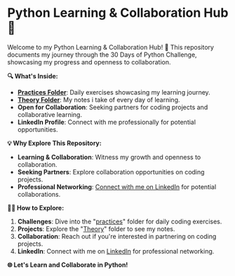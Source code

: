 # Python Learning & Collaboration Hub 🚀

Welcome to my Python Learning & Collaboration Hub! 🐍 This repository documents my journey through the 30 Days of Python Challenge, showcasing my progress and openness to collaboration.

**🔍 What's Inside:**
- **[Practices Folder](./practices)**: Daily exercises showcasing my learning journey.
- **[Theory Folder](./theory)**: My notes i take of every day of learning.
- **Open for Collaboration**: Seeking partners for coding projects and collaborative learning.
- **LinkedIn Profile**: Connect with me professionally for potential opportunities.

**💡 Why Explore This Repository:**
- **Learning & Collaboration**: Witness my growth and openness to collaboration.
- **Seeking Partners**: Explore collaboration opportunities on coding projects.
- **Professional Networking**: [Connect with me on LinkedIn](https://www.linkedin.com/in/albert-portas-avelli-16212b279) for potential collaborations.

**👩‍💻 How to Explore:**
1. **Challenges**: Dive into the "[practices](./practices)" folder for daily coding exercises.
2. **Projects**: Explore the "[Theory](./theory)" folder to see my notes.
3. **Collaboration**: Reach out if you're interested in partnering on coding projects.
4. **LinkedIn**: Connect with me on [LinkedIn](https://www.linkedin.com/in/albert-portas-avelli-16212b279) for professional networking.

**🌐 Let's Learn and Collaborate in Python!**

